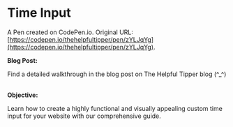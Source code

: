 # Time Input

A Pen created on CodePen.io. Original URL: [https://codepen.io/thehelpfultipper/pen/zYLJqYg](https://codepen.io/thehelpfultipper/pen/zYLJqYg).

**Blog Post:** 

Find a detailed walkthrough in the blog post on The Helpful Tipper blog (^_^)
<br /><br />

**Objective:** 

Learn how to create a highly functional and visually appealing custom time input for your website with our comprehensive guide.



